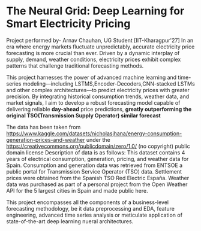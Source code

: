 # The Neural Grid: Deep Learning for Smart Electricity Pricing #

Project performed by- Arnav Chauhan, UG Student [IIT-Kharagpur'27]
In an era where energy markets fluctuate unpredictably, accurate electricity price forecasting is more crucial than ever. Driven by a dynamic interplay of supply, demand, weather conditions, electricity prices exhibit complex patterns that challenge traditional forecasting methods.  

This project harnesses the power of advanced machine learning and time-series modeling—including LSTMS,Encoder-Decoders,CNN-stacked LSTMs and other complex architectures—to predict electricity prices with greater precision. By integrating historical consumption trends, weather data, and market signals, I aim to develop a robust forecasting model capable of delivering reliable **day-ahead** price predictions, **greatly outperforming the original TSO(Transmission Supply Operator) similar forecast**

The data has been taken from https://www.kaggle.com/datasets/nicholasjhana/energy-consumption-generation-prices-and-weather under the https://creativecommons.org/publicdomain/zero/1.0/ (no copyright) public domain license
Description of data is as follows:
This dataset contains 4 years of electrical consumption, generation, pricing, and weather data for Spain. Consumption and generation data was retrieved from ENTSOE a public portal for Transmission Service Operator (TSO) data. Settlement prices were obtained from the Spanish TSO Red Electric España. Weather data was purchased as part of a personal project from the Open Weather API for the 5 largest cities in Spain and made public here.

This project encompasses all the components of a business-level forecasting methodology, be it data preprocessing and EDA, feature engineering, advanced time series analysis or meticulate application of state-of-the-art deep learning nueral architectures.
